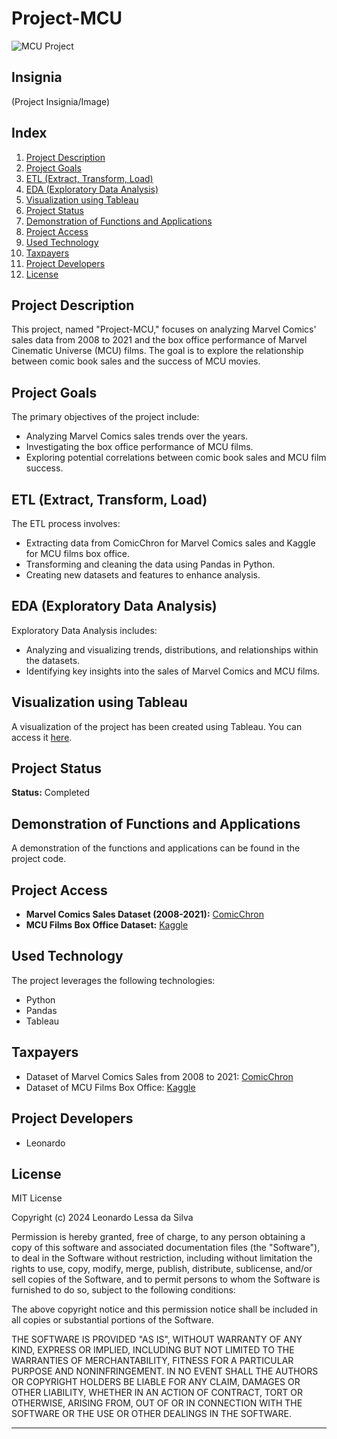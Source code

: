 # Project-MCU

![MCU Project](https://upload.wikimedia.org/wikipedia/commons/0/0c/Marvel_Cinematic_Universe_logo.png)

## Insignia

(Project Insignia/Image)

## Index

1. [Project Description](#project-description)
2. [Project Goals](#project-goals)
3. [ETL (Extract, Transform, Load)](#etl)
4. [EDA (Exploratory Data Analysis)](#eda)
5. [Visualization using Tableau](#visualization-using-tableau)
6. [Project Status](#project-status)
7. [Demonstration of Functions and Applications](#demonstration-of-functions-and-applications)
8. [Project Access](#project-access)
9. [Used Technology](#used-technology)
10. [Taxpayers](#taxpayers)
11. [Project Developers](#project-developers)
12. [License](#license)

## Project Description

This project, named "Project-MCU," focuses on analyzing Marvel Comics' sales data from 2008 to 2021 and the box office performance of Marvel Cinematic Universe (MCU) films. The goal is to explore the relationship between comic book sales and the success of MCU movies.

## Project Goals

The primary objectives of the project include:

- Analyzing Marvel Comics sales trends over the years.
- Investigating the box office performance of MCU films.
- Exploring potential correlations between comic book sales and MCU film success.

## ETL (Extract, Transform, Load)

The ETL process involves:

- Extracting data from ComicChron for Marvel Comics sales and Kaggle for MCU films box office.
- Transforming and cleaning the data using Pandas in Python.
- Creating new datasets and features to enhance analysis.

## EDA (Exploratory Data Analysis)

Exploratory Data Analysis includes:

- Analyzing and visualizing trends, distributions, and relationships within the datasets.
- Identifying key insights into the sales of Marvel Comics and MCU films.

## Visualization using Tableau

A visualization of the project has been created using Tableau. You can access it [here](https://public.tableau.com/views/MCU_17088239428790/Story1?:language=pt-BR&publish=yes&:sid=&:display_count=n&:origin=viz_share_link).

## Project Status

**Status:** Completed

## Demonstration of Functions and Applications

A demonstration of the functions and applications can be found in the project code.

## Project Access

- **Marvel Comics Sales Dataset (2008-2021):** [ComicChron](https://www.comichron.com/index.php)
- **MCU Films Box Office Dataset:** [Kaggle](https://www.kaggle.com/datasets)

## Used Technology

The project leverages the following technologies:

- Python
- Pandas
- Tableau

## Taxpayers

- Dataset of Marvel Comics Sales from 2008 to 2021: [ComicChron](https://www.comichron.com/index.php)
- Dataset of MCU Films Box Office: [Kaggle](https://www.kaggle.com/datasets)

## Project Developers

- Leonardo


## License

MIT License

Copyright (c) 2024 Leonardo Lessa da Silva

Permission is hereby granted, free of charge, to any person obtaining a copy
of this software and associated documentation files (the "Software"), to deal
in the Software without restriction, including without limitation the rights
to use, copy, modify, merge, publish, distribute, sublicense, and/or sell
copies of the Software, and to permit persons to whom the Software is
furnished to do so, subject to the following conditions:

The above copyright notice and this permission notice shall be included in all
copies or substantial portions of the Software.

THE SOFTWARE IS PROVIDED "AS IS", WITHOUT WARRANTY OF ANY KIND, EXPRESS OR
IMPLIED, INCLUDING BUT NOT LIMITED TO THE WARRANTIES OF MERCHANTABILITY,
FITNESS FOR A PARTICULAR PURPOSE AND NONINFRINGEMENT. IN NO EVENT SHALL THE
AUTHORS OR COPYRIGHT HOLDERS BE LIABLE FOR ANY CLAIM, DAMAGES OR OTHER
LIABILITY, WHETHER IN AN ACTION OF CONTRACT, TORT OR OTHERWISE, ARISING FROM,
OUT OF OR IN CONNECTION WITH THE SOFTWARE OR THE USE OR OTHER DEALINGS IN THE
SOFTWARE.

---

